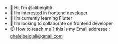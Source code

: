 - 👋 Hi, I’m @alibeigi95
- 👀 I’m interested in frontend developer
- 🌱 I’m currently learning Flutter
- 💞️ I’m looking to collaborate on frontend developer
- 📫 How to reach me ? this is my Email addresse : ghelejbeigiali@gmail.com

<!---
alibeigi95/alibeigi95 is a ✨ special ✨ repository because its `README.md` (this file) appears on your GitHub profile.
You can click the Preview link to take a look at your changes.
--->
